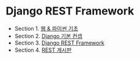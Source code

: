 # Django REST Framework

- Section 1. [웹 & 파이썬 기초](https://incongruous-net-2ed.notion.site/1-c82e2ed8c1ff4ad8bb6234a772a603bd)
- Section 2. [Django 기본 컨셉](https://incongruous-net-2ed.notion.site/2-Django-7f5d238c620f4adf8e91e43ccc3c8e0b)
- Section 3. [Django REST Framework](https://incongruous-net-2ed.notion.site/3-Django-REST-Framework-306158d577634ab495bfa95f1c408951)
- Section 4. [REST 게시판](https://incongruous-net-2ed.notion.site/4-REST-57a396eb4416467cb9cfec8bf66bbbcf)
